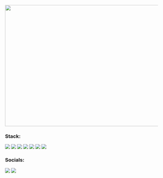 <img src="https://user-images.githubusercontent.com/83089491/198051648-4fcc1f03-f513-4790-87d5-72ddafbb318d.gif" style="text-align: center;" width="600" height="400" />

### Stack:

<img src="https://img.shields.io/badge/Python-103247?style=for-the-badge&logo=Python&logoColor=FFFFF0"/>    <img src="https://img.shields.io/badge/Flask-0c131f?style=for-the-badge&logo=Flask&logoColor=FFFFF0"/>    <img src="https://img.shields.io/badge/HTML5-180000?style=for-the-badge&logo=HTML5&logoColor=ec0000"/>    <img src="https://img.shields.io/badge/MySQL-0a242c?style=for-the-badge&logo=MySQL&logoColor=FFFFF0"/>    <img src="https://img.shields.io/badge/C%2b%2b-091326?style=for-the-badge&logo=C%2b%2b&logoColor=FFFFF0"/>    <img src="https://img.shields.io/badge/Git-000000?style=for-the-badge&logo=Git&logoColor=FFFFF0"/>    <img src="https://img.shields.io/badge/CSS3-002630?style=for-the-badge&logo=CSS3&logoColor=00b6e4"/>

### Socials:

[<img src="https://img.shields.io/badge/Telegram-191e2c?style=for-the-badge&logo=Telegram&logoColor=0cb2e9"/>](https://github.com/agrich-8/agrich-8/edit/main/README.md)  [<img src="https://img.shields.io/badge/VK-191e2c?style=for-the-badge&logo=VK&logoColor=FFFFF0"/>](https://github.com/agrich-8/agrich-8/edit/main/README.md)
